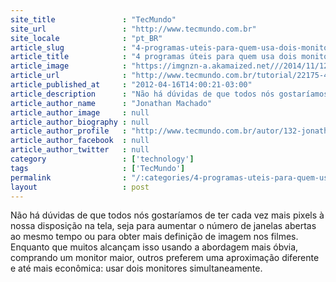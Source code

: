 ```yaml
---
site_title               : "TecMundo"
site_url                 : "http://www.tecmundo.com.br"
site_locale              : "pt_BR"
article_slug             : "4-programas-uteis-para-quem-usa-dois-monitores"
article_title            : "4 programas úteis para quem usa dois monitores"
article_image            : "https://imgnzn-a.akamaized.net///2014/11/12/12111934411189-t1200x480.jpg"
article_url              : "http://www.tecmundo.com.br/tutorial/22175-4-programas-uteis-para-quem-usa-dois-monitores.htm"
article_published_at     : "2012-04-16T14:00:21-03:00"
article_description      : "Não há dúvidas de que todos nós gostaríamos de ter cada vez mais pixels à nossa disposição na tela, seja para aumentar o número de janelas abertas ao mesmo tempo ou para obter mais definição de imagem nos filmes. Enquanto que muitos alcançam isso usando a abordagem mais óbvia, comprando um monitor maior, outros preferem uma aproximação diferente e até mais econômica: usar dois monitores simultaneamente."
article_author_name      : "Jonathan Machado"
article_author_image     : null
article_author_biography : null
article_author_profile   : "http://www.tecmundo.com.br/autor/132-jonathan-machado/"
article_author_facebook  : null
article_author_twitter   : null
category                 : ['technology']
tags                     : ['TecMundo']
permalink                : "/:categories/4-programas-uteis-para-quem-usa-dois-monitores/"
layout                   : post
---
```


Não há dúvidas de que todos nós gostaríamos de ter cada vez mais pixels à nossa disposição na tela, seja para aumentar o número de janelas abertas ao mesmo tempo ou para obter mais definição de imagem nos filmes. Enquanto que muitos alcançam isso usando a abordagem mais óbvia, comprando um monitor maior, outros preferem uma aproximação diferente e até mais econômica: usar dois monitores simultaneamente.
